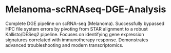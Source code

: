 # Melanoma-scRNAseq-DGE-Analysis
Complete DGE pipeline on scRNA-seq (Melanoma). Successfully bypassed HPC file system errors by pivoting from STAR alignment to a robust Kallisto/DESeq2 pipeline. Focuses on identifying gene expression signatures correlated with immunotherapy response. Demonstrates advanced troubleshooting and modern transcriptomics.
